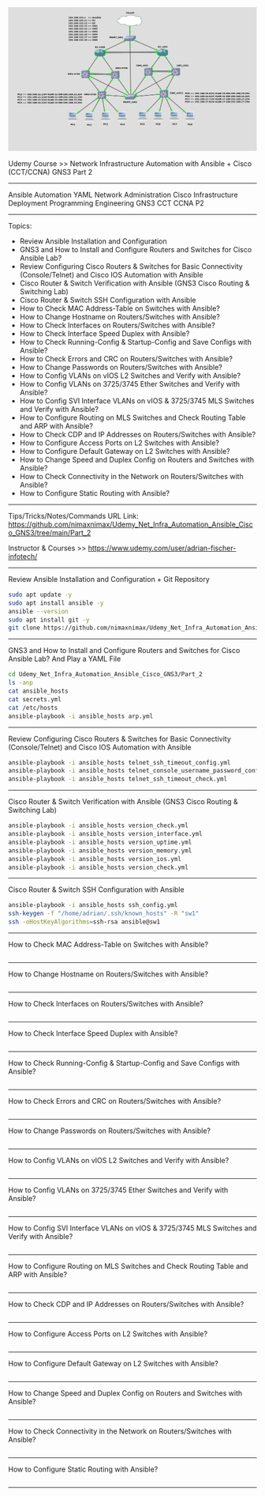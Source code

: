 ![Alt text](image.png)


Udemy Course >> Network Infrastructure Automation with Ansible + Cisco (CCT/CCNA) GNS3 Part 2

**********

Ansible Automation YAML Network Administration Cisco Infrastructure Deployment Programming Engineering GNS3 CCT CCNA P2

**********

Topics:
- Review Ansible Installation and Configuration
- GNS3 and How to Install and Configure Routers and Switches for Cisco Ansible Lab?
- Review Configuring Cisco Routers & Switches for Basic Connectivity (Console/Telnet) and Cisco IOS Automation with Ansible
- Cisco Router & Switch Verification with Ansible (GNS3 Cisco Routing & Switching Lab)
- Cisco Router & Switch SSH Configuration with Ansible
- How to Check MAC Address-Table on Switches with Ansible?
- How to Change Hostname on Routers/Switches with Ansible?
- How to Check Interfaces on Routers/Switches with Ansible?
- How to Check Interface Speed Duplex with Ansible?
- How to Check Running-Config & Startup-Config and Save Configs with Ansible?
- How to Check Errors and CRC on Routers/Switches with Ansible?
- How to Change Passwords on Routers/Switches with Ansible?
- How to Config VLANs on vIOS L2 Switches and Verify with Ansible?
- How to Config VLANs on 3725/3745 Ether Switches and Verify with Ansible?
- How to Config SVI Interface VLANs on vIOS & 3725/3745 MLS Switches and Verify with Ansible?
- How to Configure Routing on MLS Switches and Check Routing Table and ARP with Ansible?
- How to Check CDP and IP Addresses on Routers/Switches with Ansible?
- How to Configure Access Ports on L2 Switches with Ansible?
- How to Configure Default Gateway on L2 Switches with Ansible?
- How to Change Speed and Duplex Config on Routers and Switches with Ansible?
- How to Check Connectivity in the Network on Routers/Switches with Ansible?
- How to Configure Static Routing with Ansible?

**********

Tips/Tricks/Notes/Commands URL Link: https://github.com/nimaxnimax/Udemy_Net_Infra_Automation_Ansible_Cisco_GNS3/tree/main/Part_2

Instructor & Courses >> https://www.udemy.com/user/adrian-fischer-infotech/

**********

Review Ansible Installation and Configuration + Git Repository

```bash
sudo apt update -y
sudo apt install ansible -y
ansible --version
sudo apt install git -y
git clone https://github.com/nimaxnimax/Udemy_Net_Infra_Automation_Ansible_Cisco_GNS3.git
```

**********

GNS3 and How to Install and Configure Routers and Switches for Cisco Ansible Lab? And Play a YAML File

```bash
cd Udemy_Net_Infra_Automation_Ansible_Cisco_GNS3/Part_2
ls -anp
cat ansible_hosts
cat secrets.yml
cat /etc/hosts
ansible-playbook -i ansible_hosts arp.yml
```

**********

Review Configuring Cisco Routers & Switches for Basic Connectivity (Console/Telnet) and Cisco IOS Automation with Ansible

```bash
ansible-playbook -i ansible_hosts telnet_ssh_timeout_config.yml 
ansible-playbook -i ansible_hosts telnet_console_username_password_config.yml 
ansible-playbook -i ansible_hosts telnet_ssh_timeout_check.yml 
```

**********

Cisco Router & Switch Verification with Ansible (GNS3 Cisco Routing & Switching Lab)

```bash
ansible-playbook -i ansible_hosts version_check.yml
ansible-playbook -i ansible_hosts version_interface.yml 
ansible-playbook -i ansible_hosts version_uptime.yml 
ansible-playbook -i ansible_hosts version_memory.yml 
ansible-playbook -i ansible_hosts version_ios.yml 
ansible-playbook -i ansible_hosts version_check.yml
```

**********

Cisco Router & Switch SSH Configuration with Ansible

```bash
ansible-playbook -i ansible_hosts ssh_config.yml 
ssh-keygen -f "/home/adrian/.ssh/known_hosts" -R "sw1"
ssh -oHostKeyAlgorithms=ssh-rsa ansible@sw1
```

**********

How to Check MAC Address-Table on Switches with Ansible?

```bash

```

**********

How to Change Hostname on Routers/Switches with Ansible?

```bash

```

**********

How to Check Interfaces on Routers/Switches with Ansible?

```bash

```

**********

How to Check Interface Speed Duplex with Ansible?

```bash

```

**********

How to Check Running-Config & Startup-Config and Save Configs with Ansible?

```bash

```

**********

How to Check Errors and CRC on Routers/Switches with Ansible?

```bash

```

**********

How to Change Passwords on Routers/Switches with Ansible?

```bash

```

**********

How to Config VLANs on vIOS L2 Switches and Verify with Ansible?

```bash

```

**********

How to Config VLANs on 3725/3745 Ether Switches and Verify with Ansible?

```bash

```

**********

How to Config SVI Interface VLANs on vIOS & 3725/3745 MLS Switches and Verify with Ansible?

```bash

```

**********

How to Configure Routing on MLS Switches and Check Routing Table and ARP with Ansible?

```bash

```

**********

How to Check CDP and IP Addresses on Routers/Switches with Ansible?

```bash

```

**********

How to Configure Access Ports on L2 Switches with Ansible?

```bash

```

**********

How to Configure Default Gateway on L2 Switches with Ansible?

```bash

```

**********

How to Change Speed and Duplex Config on Routers and Switches with Ansible?

```bash

```

**********

How to Check Connectivity in the Network on Routers/Switches with Ansible?

```bash

```

**********

How to Configure Static Routing with Ansible?

```bash

```

**********

